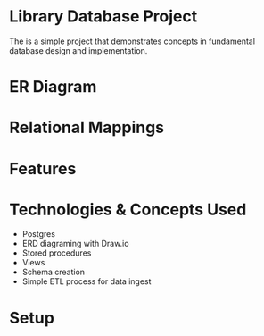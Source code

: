 # Library Database Project 
The is a simple project that demonstrates concepts in fundamental database design and implementation. 

# ER Diagram 

# Relational Mappings 

# Features 

# Technologies & Concepts Used
- Postgres 
- ERD diagraming with Draw.io 
- Stored procedures 
- Views 
- Schema creation 
- Simple ETL process for data ingest

# Setup
